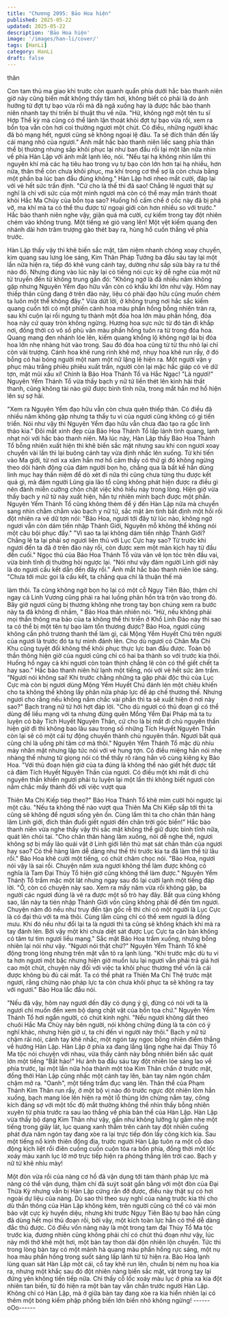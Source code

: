 ```yaml
---
title: "Chương 2095: Bảo Hoa hiện"
published: 2025-05-22
updated: 2025-05-22
description: 'Bảo Hoa hiện'
image: '/images/han-li/cover/'
tags: [HanLi]
category: HanLi
draft: false
---
```


thân

Con tam thủ ma giao khi trước còn quanh quẩn phía dưới hắc
bào thanh niên giờ này cũng biến mất không thấy tăm hơi, không
biết có phải là do ảnh hưởng từ đợt tự bạo vừa rồi mà đã ngã
xuống hay là được hắc bào thanh niên nhanh tay thi triển bí thuật
thu về nữa.
"Hừ, không ngờ một tên tu sĩ Hợp Thể kỳ mà cũng có thể lành lặn
thoát khỏi đợt tự bạo vừa rồi, xem ra bổn tọa vẫn còn hơi coi
thường ngươi một chút. Có điều, những người khác đã bỏ mạng
hết, ngươi cũng sẽ không ngoại lệ đâu. Ta sẽ đích thân đến lấy
cái mạng nhỏ của ngươi." Ánh mắt hắc bào thanh niên liếc sang
phía thân thể bị thương nhưng sắp khôi phục lại như ban đầu rồi
lại một lần nữa nhìn về phía Hàn Lập với ánh mắt lạnh lẽo, nói.
"Nếu tại hạ không nhìn lầm thì nguyên khí mà các hạ tiêu hao
trong vụ tự bạo còn lớn hơn tại hạ nhiều, hơn nữa, thân thể còn
chưa khôi phục, ma khí trong cơ thể sợ là còn chưa bằng một
phần ba lúc ban đầu đúng không." Hàn Lập hơi nheo mắt cười,
đáp lại với vẻ hết sức trấn định.
"Cứ cho là thế thì đã sao! Chẳng lẽ ngươi thật sự nghĩ là chỉ với
sức của một mình ngươi mà còn có thể may mắn tránh thoát khỏi
Hắc Ma Chủy của bổn tọa sao? Huống hồ cấm chế ở cốc này đã
bị phá vỡ, ma khí mà ta có thể thu được từ ngoại giới còn hơn
nhiều so với trước." Hắc bào thanh niên nghe vậy, giận quá mà
cười, cự kiếm trong tay đột nhiên chém vào không trung.
Một tiếng xé gió vang lên!
Một vệt kiếm quang đen nhánh dài hơn trăm trượng gào thét bay
ra, hùng hổ cuốn thẳng về phía trước.

Hàn Lập thấy vậy thì khẽ biến sắc mặt, tâm niệm nhanh chóng
xoay chuyển, kim quang sau lưng lóe sáng, Kim Thân Pháp
Tướng ba đầu sáu tay lại một lần nữa hiện ra, tiếp đó khẽ vung
cánh tay, dường như sắp sửa bày ra tư thế nào đó.
Nhưng đúng vào lúc này lại có tiếng nói cực kỳ dễ nghe của một
nữ tử truyền đến từ không trung gần đó:
"Không ngờ là đã nhiều năm không gặp nhưng Nguyên Yểm đạo
hữu vẫn còn có khẩu khí lớn như vậy. Hôm nay thiếp thân cũng
đang ở trên đảo này, liệu có phải đạo hữu cũng muốn chém ta
luôn một thể không đây."
Vừa dứt lời, ở không trung nơi hắc sắc kiếm quang cuốn tới có
một phiến cánh hoa màu phấn hồng bỗng nhiên tràn ra, sau khi
cuộn lại rồi ngưng tụ thành một đóa hoa lớn màu phấn hồng, đóa
hoa này cứ quay tròn không ngừng.
Hương hoa sực nức từ đó tản đi khắp nơi, đồng thời có vô số phù
văn màu phấn hồng tuôn ra từ trong đóa hoa.
Quang mang đen nhánh lóe lên, kiếm quang khổng lộ không ngờ
lại bị đóa hoa lớn nhẹ nhàng hút vào trong.
Sau đó đóa hoa cũng từ từ thu nhỏ lại chỉ còn vài trượng.
Cánh hoa khẽ rung rinh khẽ mở, nhụy hoa khẽ run rẩy, ở đó bỗng
có hai bóng người một nam một nữ lặng lẽ hiện ra.
Một người vận y phục màu trắng phiêu phiêu xuất trần, người còn
lại mặc hắc giáp có vẻ dữ tợn, mặt mũi xấu xí!
Chính là Bảo Hoa Thánh Tổ và Hắc Ngạc!
"Là ngươi!"
Nguyên Yểm Thánh Tổ vừa thấy bạch y nữ tử liền thét lên kinh
hãi thất thanh, cũng không tài nào giữ được bình tĩnh nữa, trong
mắt hắn mơ hồ hiện lên sự sợ hãi.

"Xem ra Nguyên Yểm đạo hữu vẫn còn chưa quên thiếp thân. Có
điều đã nhiều năm không gặp nhưng ta thấy tu vi của ngươi cũng
không có gì tiến triển. Nói như vậy thì Nguyên Yểm đạo hữu vẫn
chưa đào tạo ra gốc linh thảo kia." Đôi mắt xinh đẹp của Bảo Hoa
Thánh Tổ lấp lánh tinh quang, lạnh nhạt nói với hắc bào thanh
niên.
Mà lúc này, Hàn Lập thấy Bảo Hoa Thánh Tổ bỗng nhiên xuất
hiện thì khẽ biến sắc mặt nhưng sau khi con ngươi xoay chuyển
vài lần thì lại buông cánh tay vừa định nhấc lên xuống.
Từ khi tiến vào Ma giới, từ nơi xa xăm hắn mơ hồ cảm thấy có
thứ gì đó không ngừng theo dõi hành động của đám người bọn
họ, chẳng qua là bất kể hắn dùng linh mục hay thần niệm để dò
xét đi nữa thì cũng chưa từng thu được kết quả gì, mà đám người
Lũng gia lão tổ cũng không phát hiện được ra điều gì nên đành
miễn cưỡng chôn chặt việc khó hiểu này trong lòng.
Hiện giờ vừa thấy bạch y nữ tử này xuất hiện, hắn tự nhiên minh
bạch được một phần.
Nguyên Yểm Thánh Tổ cũng không thèm để ý đến Hàn Lập nữa
mà chuyển sang nhìn chằm chằm vào bạch y nữ tử, sắc mặt âm
tình bất định một hồi rồi đột nhiên ra vẻ dữ tợn nói:
"Bảo Hoa, ngươi tới đây từ lúc nào, không ngờ ngươi vẫn còn
dám tiến nhập Thánh Giới, Nguyên mỗ không thể không nói một
câu bội phục đấy."
"Vì sao ta lại không dám tiến nhập Thánh Giới? Chẳng lẽ ta lại
phải sợ ngươi liên thủ với Lục Cực hay sao? Từ trước khi ngươi
đến ta đã ở trên đảo này rồi, còn được xem một màn kịch hay từ
đầu đến cuối." Ngọc thủ của Bảo Hoa Thánh Tổ vừa vân vê lọn
tóc trên đầu vai, vừa bình tĩnh dị thường hỏi ngược lại.
"Nói như vậy đám người Linh giới này là do ngươi cấu kết dẫn
đến đây rồi." Ánh mắt hắc bào thanh niên lóe sáng.
"Chưa tới mức gọi là cấu kết, ta chẳng qua chỉ là thuận thế mà

làm thôi. Ta cũng không ngờ bọn họ lại có một cỗ Ngụy Tiên Bảo,
thậm chí ngay cả Linh Vương cũng phái ra hai luồng phân hồn trà
trộn vào trong đó. Bây giờ ngươi cũng bị thương không nhẹ trong
tay bọn chúng xem ra bước này ta đã không đi nhầm, " Bảo Hoa
thản nhiên nói.
"Hừ, nếu không phải mọi thần thông ma bảo của ta không thể thi
triển ở Khổ Linh Đảo này thì sao ta có thể bị một tên tự bạo làm
tổn thương được? Bảo Hoa, ngươi cũng không cần phô trương
thanh thế làm gì, cái Mộng Yểm Huyết Chú trên người của ngươi
là trước đó ta tự mình đánh lên. Cho dù ngươi có Chân Ma Chi
Khu cũng tuyệt đối không thể khôi phục thực lực ban đầu được.
Toàn bộ thần thông hiện giờ của ngươi cũng chỉ có hai ba thành
so với trước kia thôi. Huống hồ ngay cả khi ngươi còn toàn thịnh
chẳng lẽ còn có thể giết chết ta hay sao." Hắc bào thanh niên hừ
lạnh một tiếng, nói với vẻ hết sức âm trầm.
"Ngươi nói không sai! Khi trước chẳng những ta gặp phải độc thủ
của Lục Cực mà còn bị ngươi dùng Mộng Yểm Huyết Chú đánh
lén một chiêu khiến cho ta không thể không lấy phân nửa pháp
lực để áp chế thương thế. Nhưng ngươi cho rằng nếu không nắm
chắc vài phần thì ta sẽ xuất hiện ở nơi này sao?" Bạch trang nữ
tử hời hợt đáp lời.
"Cho dù ngươi có thủ đoạn gì có thể dùng để liều mạng với ta
nhưng đừng quên Mổng Yểm Đại Pháp mà ta tu luyện có bảy
Tích Huyết Nguyên Thần, cứ cho là bị mất đi chủ nguyên thần
hiện giờ đi thì không bao lâu sau trong số những Tích Huyết
Nguyên Thần còn lại sẽ có một cái tự động chuyển thành chủ
nguyên thần. Ngươi bất quá cũng chỉ là uổng phí tâm cơ mà thôi."
Nguyên Yểm Thánh Tổ mặc dù nhíu mày nhăn mặt nhưng lập tức
nói với vẻ hung tợn.
Có điều miệng hắn nói nhẹ nhàng thế nhưng từ giọng nói có thể
thấy rõ ràng hắn vô cùng kiêng kỵ Bảo Hoa.
"Với thủ đoạn hiện giờ của ta đúng là không thể nào giết hết được
tất cả đám Tích Huyết Nguyên Thần của ngươi. Có điều một khi
mất đi chủ nguyên thần khiến ngươi phải tu luyện lại một lần thì
không biết ngươi còn nắm chắc mấy thành đối với việc vượt qua

Thiên Ma Chi Kiếp tiép theo?" Bảo Hoa Thánh Tổ khẽ mỉm cười
hỏi ngược lại một câu.
"Nếu ta không thể nào vượt qua Thiên Ma Chi Kiếp sắp tới thì ta
cũng sẽ không để ngươi sống yên ổn. Cùng lắm thì ta cho chân
thân hàng lâm Linh giới, đích thân đuổi giết ngươi đến chân trời
góc biển!" Hắc bào thanh niên vừa nghe thấy vậy thì sắc mặt
không thể giữ được bình tĩnh nữa, quát lên chói tai.
"Cho chân thân hàng lâm xuống, nói dễ nghe thế, ngươi không sợ
bị mấy lão quái vật ở Linh giới liên thủ mạt sát chân thân của
ngươi hay sao? Có thể hàng lâm dễ dàng như thế thì trước kia ta
đã làm thế từ lâu rồi." Bảo Hoa khẽ cười một tiếng, có chút châm
chọc nói.
"Bảo Hoa, ngươi nói vậy là sai rồi. Chuyện năm xưa ngươi không
thể làm được không có nghĩa là Tam Đại Thủy Tổ hiện giờ cũng
không thể làm được." Nguyên Yểm Thánh Tổ trầm mặc một lát
nhưng ngay sau đó lại cười lạnh một tiếng đáp lời.
"Ồ, còn có chuyện này sao. Xem ra mấy năm vừa rồi không gặp,
ba người các ngươi đúng là vẽ ra được một số trò hay đây. Bất
qua cũng không sao, lần này ta tién nhập Thánh Giới vốn cũng
không phải để đến tìm ngươi. Chuyện năm đó nếu như truy đến
tận gốc rễ thì chỉ có một người là Lục Cực là có đại thù với ta mà
thôi. Cùng lắm cũng chỉ có thể xem ngươi là đồng mưu. Khi đó
nếu như đổi lại ta là ngươi thì ta cũng sẽ không khách khí mà ra
tay đánh lén. Bởi vậy một khi chưa diệt sát được Lục Cực ta căn
bản không có tâm tư tìm ngươi liều mạng." Sắc mặt Bảo Hoa trầm
xuống, nhưng bỗng nhiên lại nói như vậy.
"Ngươi nói thật chứ?" Nguyên Yểm Thánh Tổ khẽ động trong lòng
nhưng trên mặt vẫn tỏ ra lạnh lùng.
"Khi trước mặc dù tu vi ta hơn ngươi một bậc nhưng hiện giờ
muốn lưu lại ngươi vẫn phải trả giá hơi cao một chút, chuyện này
đối với việc ta khôi phục thương thế vốn là cái được không bù đủ
cái mất. Ta có thể phát ra Thiên Ma Chi Thệ trước mặt ngươi,
rằng chừng nào pháp lực ta còn chưa khôi phục ta sẽ không ra
tay với ngươi." Bảo Hoa lắc đầu nói.

"Nếu đã vậy, hôm nay ngươi đến đây có dụng ý gì, đừng có nói
với ta là ngươi chỉ muốn đến xem bộ dạng chật vật của bổn tọa
chứ." Nguyên Yểm Thánh Tổ hơi ngẩn người, có chút kinh nghi.
"Nếu ngươi không dắt theo chuôi Hắc Ma Chủy này bên người,
nói không chừng đúng là ta còn có ý nghĩ khác, nhưng hiện giờ ư,
ta chỉ đến vì người này thôi." Bạch y nữ tử chậm rãi nói, cánh tay
khẽ nhấc, một ngón tay ngọc bỗng nhiên điểm thẳng về hướng
Hàn Lập.
Hàn Lập ở phía xa đang lẳng lặng nghe hai đại Thủy Tổ Ma tộc
nói chuyện với nhau, vừa thấy cảnh này bỗng nhiên biến sắc quát
lớn một tiếng "Bất hảo!"
Hư ảnh ba đầu sáu tay đột nhiên lóe sáng lao về phía trước, lại
một lần nữa hóa thành một tòa Kim Thân chắn ở trước mặt, đồng
thời Hàn Lập cũng nhấc một cánh tay lên, bàn tay năm ngón
chầm chậm mở ra.
"Oanh", một tiếng trầm đục vang lên.
Thân thể của Phạm Thánh Kim Thân run rẩy, ở một bộ vị nào đó
trước ngực đột nhiên lõm hẳn xuống, bạch mang lóe lên hiện ra
một lỗ thủng lớn chừng nắm tay, công kích đáng sợ với một tốc
độ mắt thường không thể nhìn thấy bỗng nhiên xuyên từ phía
trước ra sau lao thẳng về phía bản thể của Hàn Lập.
Hàn Lập vừa thấy bộ dạng Kim Thân như vậy, gần như không
lưỡng lự gầm nhẹ một tiếng trong giây lát, lục quang xanh thẫm
trên cánh tay đột nhiên cuồng phát đưa năm ngón tay đang xòe ra
lại trực tiếp đón lấy công kích kia.
Sau một tiếng nổ kinh thiên động địa, trước người Hàn Lập tuôn
ra một cỗ dao động kịch liệt rồi điên cuồng cuồn cuộn tỏa ra bốn
phía, đồng thời một lốc xoáy màu xanh lục lờ mờ trực tiếp hiện ra
phóng thẳng lên trời cao.
Bạch y nữ tử khẽ nhíu mày!

Một đòn vừa rồi của nàng cơ hồ đã vận dụng tới tám thành pháp
lực mà nàng có thể vận dụng, thậm chí đã suýt soát gần bằng với
một đòn của Đại Thừa Kỳ nhưng vẫn bị Hàn Lập cứng rắn đỡ
được, điều này thật sự có hơi ngoài dự liệu của nàng.
Dù sao thì theo suy nghĩ của nàng trước kia thì cho dù thần thông
của Hàn Lập không kém, trên người cũng có thể có vài món bảo
vật cực kỳ huyền diệu, nhưng khi trước Ngụy Tiên Bảo tự bạo
hẳn cũng đã dùng hết mọi thủ đoạn rồi, bởi vậy, một kích toàn lực
hẳn có thể dễ dàng đắc thủ được.
Có điều vốn nàng này là một trong tam đại Thủy Tổ Ma tộc trước
kia, đương nhiên cũng không phải chỉ có chút thủ đoạn như vậy,
lúc này mới thở khẽ một hơi, một bàn tay thon dài độn nhiên lộn
chuyển.
Tức thì trong lòng bàn tay có một mảnh hà quang màu phấn hồng
rực sáng, một nụ hoa màu phấn hồng trong suốt sáng lấp lánh từ
từ hiện ra.
Bảo Hoa lạnh lùng quan sát Hàn Lập một cái, cổ tay khẽ run lên,
chuẩn bị ném nụ hoa kia ra, nhưng một khắc sau đó đột nhiên
nàng biến sắc mặt, vật trong tay lại đứng yên không tiến tiếp nữa.
Chỉ thấy cỗ lốc xoáy màu lục ở phía xa kia đột nhiên tan biến, từ
đó hiện ra một bàn tay vẫn chắn trước người Hàn Lập.
Không chỉ có Hàn Lập, mà ở giữa bàn tay đang xòe ra kia hiển
nhiên lại có thêm một bóng kiếm phập phồng biến lớn biến nhỏ
không ngừng!
------oOo------
